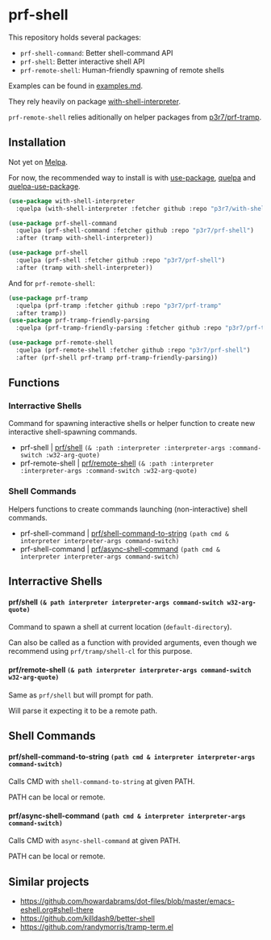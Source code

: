 # prf-shell

This repository holds several packages:

 - `prf-shell-command`: Better shell-command API
 - `prf-shell`: Better interactive shell API
 - `prf-remote-shell`: Human-friendly spawning of remote shells

Examples can be found in [examples.md](examples.md).

They rely heavily on package [with-shell-interpreter](https://github.com/p3r7/with-shell-interpreter).

`prf-remote-shell` relies aditionally on helper packages from [p3r7/prf-tramp](https://github.com/p3r7/prf-tramp).


## Installation

Not yet on [Melpa](https://melpa.org/).

For now, the recommended way to install is with [use-package](https://github.com/jwiegley/use-package), [quelpa](https://github.com/quelpa/quelpa) and [quelpa-use-package](https://github.com/quelpa/quelpa-use-package).

```el
(use-package with-shell-interpreter
  :quelpa (with-shell-interpreter :fetcher github :repo "p3r7/with-shell-interpreter"))

(use-package prf-shell-command
  :quelpa (prf-shell-command :fetcher github :repo "p3r7/prf-shell")
  :after (tramp with-shell-interpreter))

(use-package prf-shell
  :quelpa (prf-shell :fetcher github :repo "p3r7/prf-shell")
  :after (tramp with-shell-interpreter))
```

And for `prf-remote-shell`:

```el
(use-package prf-tramp
  :quelpa (prf-tramp :fetcher github :repo "p3r7/prf-tramp"
  :after tramp))
(use-package prf-tramp-friendly-parsing
  :quelpa (prf-tramp-friendly-parsing :fetcher github :repo "p3r7/prf-tramp"))

(use-package prf-remote-shell
  :quelpa (prf-remote-shell :fetcher github :repo "p3r7/prf-shell")
  :after (prf-shell prf-tramp prf-tramp-friendly-parsing))
```


## Functions

### Interractive Shells

Command for spawning interactive shells or helper function to create new interactive shell-spawning commands.

* prf-shell | [prf/shell](#prfshell--path-interpreter-interpreter-args-command-switch-w32-arg-quote) `(& :path :interpreter :interpreter-args :command-switch :w32-arg-quote)`
* prf-remote-shell | [prf/remote-shell](#prfremoteshell--path-interpreter-interpreter-args-command-switch-w32-arg-quote) `(& :path :interpreter :interpreter-args :command-switch :w32-arg-quote)`


### Shell Commands

Helpers functions to create commands launching (non-interactive) shell commands.

* prf-shell-command | [prf/shell-command-to-string](#prfshell-command-to-string-path-cmd--interpreter-interpreter-args-command-switch) `(path cmd & interpreter interpreter-args command-switch)`
* prf-shell-command | [prf/async-shell-command](#prfasync-shell-command-path-cmd--interpreter-interpreter-args-command-switch) `(path cmd & interpreter interpreter-args command-switch)`


## Interractive Shells

#### prf/shell `(& path interpreter interpreter-args command-switch w32-arg-quote)`

Command to spawn a shell at current location (`default-directory`).

Can also be called as a function with provided arguments, even though we recommend using `prf/tramp/shell-cl` for this purpose.

#### prf/remote-shell `(& path interpreter interpreter-args command-switch w32-arg-quote)`

Same as `prf/shell` but will prompt for path.

Will parse it expecting it to be a remote path.


## Shell Commands

#### prf/shell-command-to-string `(path cmd & interpreter interpreter-args command-switch)`

Calls CMD with `shell-command-to-string` at given PATH.

PATH can be local or remote.


#### prf/async-shell-command `(path cmd & interpreter interpreter-args command-switch)`

Calls CMD with `async-shell-command` at given PATH.

PATH can be local or remote.


## Similar projects
- https://github.com/howardabrams/dot-files/blob/master/emacs-eshell.org#shell-there
- https://github.com/killdash9/better-shell
- https://github.com/randymorris/tramp-term.el
